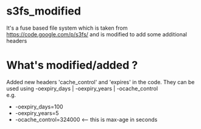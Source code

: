 s3fs_modified
=============

It's a fuse based file system which is taken from https://code.google.com/p/s3fs/ and is modified to add some additional headers

What's modified/added ?
=============

Added new headers 'cache_control' and 'expires' in the code. They can be used using -oexpiry_days | -oexpiry_years | -ocache_control
<br/>
e.g. 
* -oexpiry_days=100
* -oexpiry_years=5
* -ocache_control=324000 <-- this is max-age in seconds 
